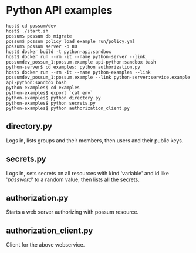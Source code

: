 # Python API examples

```sh-session
host$ cd possum/dev
host$ ./start.sh
possum$ possum db migrate
possum$ possum policy load example run/policy.yml
possum$ possum server -p 80
host$ docker build -t python-api:sandbox
host$ docker run --rm -it --name python-server --link possumdev_possum_1:possum.example api-python:sandbox bash
python-server$ cd examples; python authorization.py
host$ docker run --rm -it --name python-examples --link possumdev_possum_1:possum.example --link python-server:service.example api-python:sandbox bash
python-examples$ cd examples
python-examples$ export `cat env`
python-examples$ python directory.py
python-examples$ python secrets.py
python-examples$ python authorization_client.py
```

## directory.py

Logs in, lists groups and their members, then users and their public keys.

## secrets.py

Logs in, sets secrets on all resources with kind 'variable' and id like
'*password*' to a random value, then lists all the secrets.

## authorization.py

Starts a web server authorizing with possum resource.

## authorization_client.py

Client for the above webservice.
